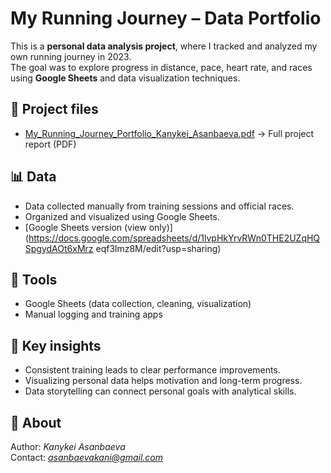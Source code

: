 # My Running Journey – Data Portfolio

This is a **personal data analysis project**, where I tracked and analyzed my own running journey in 2023.  
The goal was to explore progress in distance, pace, heart rate, and races using **Google Sheets** and data visualization techniques.

## 📂 Project files
- [My_Running_Journey_Portfolio_Kanykei_Asanbaeva.pdf](My_Running_Journey_Portfolio_Kanykei_Asanbaeva.pdf) → Full project report (PDF)

## 📊 Data
- Data collected manually from training sessions and official races.  
- Organized and visualized using Google Sheets.  
- [Google Sheets version (view only)](https://docs.google.com/spreadsheets/d/1lvpHkYrvRWn0THE2UZqHQSpgydAOt6xMrz
eqf3lmz8M/edit?usp=sharing)

## 🧰 Tools
- Google Sheets (data collection, cleaning, visualization)  
- Manual logging and training apps

## 🔑 Key insights
- Consistent training leads to clear performance improvements.  
- Visualizing personal data helps motivation and long-term progress.  
- Data storytelling can connect personal goals with analytical skills.

## 📌 About
Author: *Kanykei Asanbaeva*  
Contact: *asanbaevakani@gmail.com*
